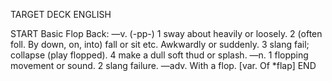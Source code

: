 TARGET DECK
ENGLISH

START
Basic
Flop
Back: —v. (-pp-) 1 sway about heavily or loosely. 2 (often foll. By down, on, into) fall or sit etc. Awkwardly or suddenly. 3 slang fail; collapse (play flopped). 4 make a dull soft thud or splash. —n. 1 flopping movement or sound. 2 slang failure. —adv. With a flop. [var. Of *flap]
END
